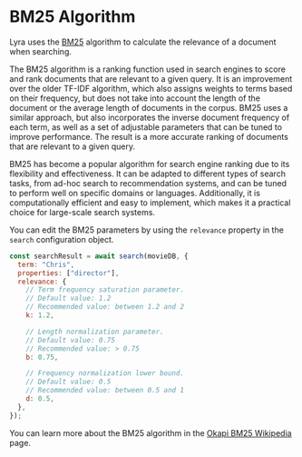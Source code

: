# BM25 Algorithm

Lyra uses the [BM25](https://en.wikipedia.org/wiki/Okapi_BM25) algorithm to
calculate the relevance of a document when searching.

The BM25 algorithm is a ranking function used in search engines to score and rank documents that are relevant to a given query. It is an improvement over the older TF-IDF algorithm, which also assigns weights to terms based on their frequency, but does not take into account the length of the document or the average length of documents in the corpus. BM25 uses a similar approach, but also incorporates the inverse document frequency of each term, as well as a set of adjustable parameters that can be tuned to improve performance. The result is a more accurate ranking of documents that are relevant to a given query.

BM25 has become a popular algorithm for search engine ranking due to its flexibility and effectiveness. It can be adapted to different types of search tasks, from ad-hoc search to recommendation systems, and can be tuned to perform well on specific domains or languages. Additionally, it is computationally efficient and easy to implement, which makes it a practical choice for large-scale search systems.

You can edit the BM25 parameters by using the `relevance` property in the `search`
configuration object.

```javascript
const searchResult = await search(movieDB, {
  term: "Chris",
  properties: ["director"],
  relevance: {
    // Term frequency saturation parameter.
    // Default value: 1.2
    // Recommended value: between 1.2 and 2
    k: 1.2,

    // Length normalization parameter.
    // Default value: 0.75
    // Recommended value: > 0.75
    b: 0.75,

    // Frequency normalization lower bound.
    // Default value: 0.5
    // Recommended value: between 0.5 and 1
    d: 0.5,  
  },
});
```

You can learn more about the BM25 algorithm in the [Okapi BM25
Wikipedia](https://en.wikipedia.org/wiki/Okapi_BM25) page.